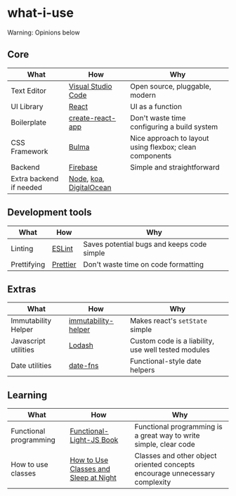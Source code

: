 # what-i-use

Warning: Opinions below

## Core

What | How | Why
--- | --- | ---
Text Editor | [Visual Studio Code](https://code.visualstudio.com/) | Open source, pluggable, modern
UI Library | [React](https://facebook.github.io/react/) | UI as a function
Boilerplate | [create-react-app](https://github.com/facebookincubator/create-react-app) | Don't waste time configuring a build system
CSS Framework | [Bulma](http://bulma.io) | Nice approach to layout using flexbox; clean components
Backend | [Firebase](https://firebase.google.com/) | Simple and straightforward
Extra backend if needed | [Node](https://nodejs.org), [koa](http://koajs.com/), [DigitalOcean](https://www.digitalocean.com/)

## Development tools
What | How | Why
--- | --- | ---
Linting | [ESLint](http://eslint.org/) | Saves potential bugs and keeps code simple
Prettifying | [Prettier](https://github.com/prettier/prettier) | Don't waste time on code formatting

## Extras

What | How | Why
--- | --- | ---
Immutability Helper | [immutability-helper](https://github.com/kolodny/immutability-helper) | Makes react's `setState` simple
Javascript utilities | [Lodash](https://lodash.com/) | Custom code is a liability, use well tested modules
Date utilities | [date-fns](https://date-fns.org/) | Functional-style date helpers

## Learning
What | How | Why
--- | --- | ---
Functional programming | [Functional-Light-JS Book](https://github.com/getify/Functional-Light-JS) | Functional programming is a great way to write simple, clear code
How to use classes | [How to Use Classes and Sleep at Night](https://medium.com/@dan_abramov/how-to-use-classes-and-sleep-at-night-9af8de78ccb4) | Classes and other object oriented concepts encourage unnecessary complexity
